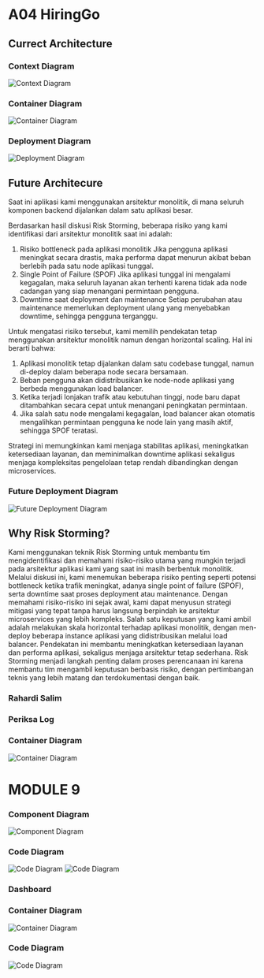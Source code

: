 # A04 HiringGo

## Currect Architecture

### Context Diagram
![Context Diagram](docs/ContextDiagram.png)

### Container Diagram
![Container Diagram](docs/ContainerDiagram.png)

### Deployment Diagram
![Deployment Diagram](docs/DeploymentDiagram.png)

## Future Architecure
Saat ini aplikasi kami menggunakan arsitektur monolitik, di mana seluruh komponen backend dijalankan dalam satu aplikasi besar.

Berdasarkan hasil diskusi Risk Storming, beberapa risiko yang kami identifikasi dari arsitektur monolitik saat ini adalah:

1. Risiko bottleneck pada aplikasi monolitik
   Jika pengguna aplikasi meningkat secara drastis, maka performa dapat menurun akibat beban berlebih pada satu node aplikasi tunggal.
2. Single Point of Failure (SPOF)
   Jika aplikasi tunggal ini mengalami kegagalan, maka seluruh layanan akan terhenti karena tidak ada node cadangan yang siap menangani permintaan pengguna.
3. Downtime saat deployment dan maintenance
   Setiap perubahan atau maintenance memerlukan deployment ulang yang menyebabkan downtime, sehingga pengguna terganggu.

Untuk mengatasi risiko tersebut, kami memilih pendekatan tetap menggunakan arsitektur monolitik namun dengan horizontal scaling. Hal ini berarti bahwa:

1. Aplikasi monolitik tetap dijalankan dalam satu codebase tunggal, namun di-deploy dalam beberapa node secara bersamaan.
2. Beban pengguna akan didistribusikan ke node-node aplikasi yang berbeda menggunakan load balancer.
3. Ketika terjadi lonjakan trafik atau kebutuhan tinggi, node baru dapat ditambahkan secara cepat untuk menangani peningkatan permintaan.
4. Jika salah satu node mengalami kegagalan, load balancer akan otomatis mengalihkan permintaan pengguna ke node lain yang masih aktif, sehingga SPOF teratasi.

Strategi ini memungkinkan kami menjaga stabilitas aplikasi, meningkatkan ketersediaan layanan, dan meminimalkan downtime aplikasi sekaligus menjaga kompleksitas pengelolaan tetap rendah dibandingkan dengan microservices.


### Future Deployment Diagram
![Future Deployment Diagram](docs/NewFutureArchitecture.png)

## Why Risk Storming?
Kami menggunakan teknik Risk Storming untuk membantu tim mengidentifikasi dan memahami risiko-risiko utama yang mungkin terjadi pada arsitektur aplikasi kami yang saat ini masih berbentuk monolitik. Melalui diskusi ini, kami menemukan beberapa risiko penting seperti potensi bottleneck ketika trafik meningkat, adanya single point of failure (SPOF), serta downtime saat proses deployment atau maintenance. Dengan memahami risiko-risiko ini sejak awal, kami dapat menyusun strategi mitigasi yang tepat tanpa harus langsung berpindah ke arsitektur microservices yang lebih kompleks. Salah satu keputusan yang kami ambil adalah melakukan skala horizontal terhadap aplikasi monolitik, dengan men-deploy beberapa instance aplikasi yang didistribusikan melalui load balancer. Pendekatan ini membantu meningkatkan ketersediaan layanan dan performa aplikasi, sekaligus menjaga arsitektur tetap sederhana. Risk Storming menjadi langkah penting dalam proses perencanaan ini karena membantu tim mengambil keputusan berbasis risiko, dengan pertimbangan teknis yang lebih matang dan terdokumentasi dengan baik.

### Rahardi Salim

### Periksa Log

### Container Diagram
![Container Diagram](docs/periksalog_component_rahardi.png)

# MODULE 9
### Component Diagram
![Component Diagram](docs/dashboardhonor-component-arisha.png)
### Code Diagram
![Code Diagram](docs/dashboardhonor-code-arisha.png)
![Code Diagram](docs/periksalog_code_rahardi.png)

### Dashboard

### Container Diagram
![Container Diagram](docs/dashboard_component_rahardi.png)

### Code Diagram
![Code Diagram](docs/dashboard_code_rahardi.png)